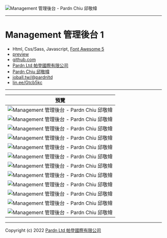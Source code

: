 ![Management 管理後台 - Pardn Chiu 邱敬幃](./image/2-1.jpg)

***

# Management 管理後台 1

- Html, Css/Sass, Javascript, [Font Awesome 5](https://fontawesome.com/v5/search)
- [preview](https://pardnchiu.github.io/management-1-web/)
- [github.com](https://github.com/pardnchiu/management-1-web)
- [Pardn Ltd 帕登國際有限公司](https://www.linkedin.com/company/pardnltd)
- [Pardn Chiu 邱敬幃](https://www.linkedin.com/in/pardnchiu)
- [joball.tw/@pardnltd](https://joball.tw/@pardnltd)
- [lin.ee/Gtcb5kc](http://lin.ee/Gtcb5kc)

***

| 預覽 |
| --- |
| ![Management 管理後台 - Pardn Chiu 邱敬幃](./image/login.png) |
| ![Management 管理後台 - Pardn Chiu 邱敬幃](./image/userList.png) |
| ![Management 管理後台 - Pardn Chiu 邱敬幃](./image/userCreate.png) |
| ![Management 管理後台 - Pardn Chiu 邱敬幃](./image/userNotify.png) |
| ![Management 管理後台 - Pardn Chiu 邱敬幃](./image/productList.png) |
| ![Management 管理後台 - Pardn Chiu 邱敬幃](./image/productCreate.png) |
| ![Management 管理後台 - Pardn Chiu 邱敬幃](./image/productNotify.png) |
| ![Management 管理後台 - Pardn Chiu 邱敬幃](./image/orderList.png) |
| ![Management 管理後台 - Pardn Chiu 邱敬幃](./image/orderCreate.png) |
| ![Management 管理後台 - Pardn Chiu 邱敬幃](./image/orderNotify.png) |
| ![Management 管理後台 - Pardn Chiu 邱敬幃](./image/messageList.png) |
| ![Management 管理後台 - Pardn Chiu 邱敬幃](./image/messageHide.png) |

***

Copyright (c) 2022 [Pardn Ltd 帕登國際有限公司](https://www.linkedin.com/company/pardnltd)